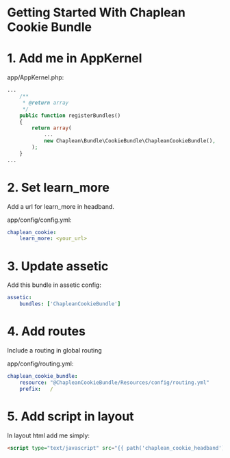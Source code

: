 Getting Started With Chaplean Cookie Bundle
===========================================

# 1. Add me in AppKernel

app/AppKernel.php:
```php
...
    /**
     * @return array
     */
    public function registerBundles()
    {
        return array(
            ...
            new Chaplean\Bundle\CookieBundle\ChapleanCookieBundle(),
        );
    }
...
```

# 2. Set learn_more

Add a url for learn_more in headband.

app/config/config.yml:
```yaml
chaplean_cookie:
    learn_more: <your_url>
```

# 3. Update assetic

Add this bundle in assetic config:
```yaml
assetic:
    bundles: ['ChapleanCookieBundle']
```

# 4. Add routes

Include a routing in global routing

app/config/routing.yml:
```yaml
chaplean_cookie_bundle:
    resource: "@ChapleanCookieBundle/Resources/config/routing.yml"
    prefix:   /
```

# 5. Add script in layout

In layout html add me simply:

```html
<script type="text/javascript" src="{{ path('chaplean_cookie_headband') }}"></script>
```